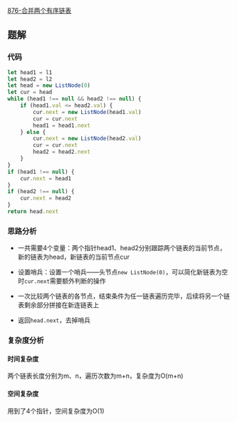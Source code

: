 [876-合并两个有序链表](https://leetcode-cn.com/problems/merge-two-sorted-lists/)

## 题解

### 代码
```js
let head1 = l1
let head2 = l2
let head = new ListNode(0)
let cur = head
while (head1 !== null && head2 !== null) {
    if (head1.val <= head2.val) {
        cur.next = new ListNode(head1.val)
        cur = cur.next
        head1 = head1.next
    } else {
        cur.next = new ListNode(head2.val)
        cur = cur.next
        head2 = head2.next
    }
}
if (head1 !== null) {
    cur.next = head1
}
if (head2 !== null) {
    cur.next = head2
}
return head.next
```

### 思路分析
* 一共需要4个变量：两个指针head1、head2分别跟踪两个链表的当前节点，新的链表为head，新链表的当前节点cur

* 设置哨兵：设置一个哨兵——头节点`new ListNode(0)`，可以简化新链表为空时`cur.next`需要额外判断的操作

* 一次比较两个链表的各节点，结束条件为任一链表遍历完毕，后续将另一个链表剩余部分拼接在新连链表上

* 返回`head.next`，去掉哨兵

### 复杂度分析
#### 时间复杂度
两个链表长度分别为m、n，遍历次数为m+n，复杂度为O(m+n)
#### 空间复杂度
用到了4个指针，空间复杂度为O(1)